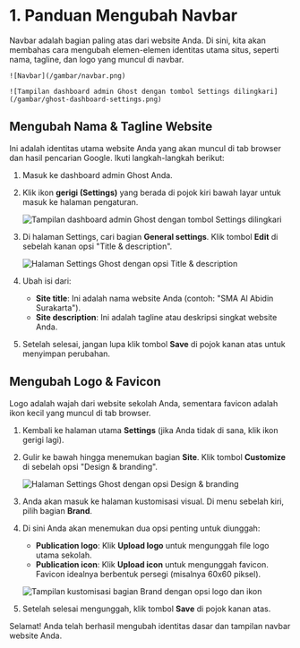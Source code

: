 # 1. Panduan Mengubah Navbar

Navbar adalah bagian paling atas dari website Anda. Di sini, kita akan membahas cara mengubah elemen-elemen identitas utama situs, seperti nama, tagline, dan logo yang muncul di navbar.

    ![Navbar](/gambar/navbar.png)

    ![Tampilan dashboard admin Ghost dengan tombol Settings dilingkari](/gambar/ghost-dashboard-settings.png)

## Mengubah Nama & Tagline Website

Ini adalah identitas utama website Anda yang akan muncul di tab browser dan hasil pencarian Google. Ikuti langkah-langkah berikut:

1.  Masuk ke dashboard admin Ghost Anda.
2.  Klik ikon **gerigi (Settings)** yang berada di pojok kiri bawah layar untuk masuk ke halaman pengaturan.

    ![Tampilan dashboard admin Ghost dengan tombol Settings dilingkari](/gambar/ghost-dashboard-settings.png)

3.  Di halaman Settings, cari bagian **General settings**. Klik tombol **Edit** di sebelah kanan opsi "Title & description".

    ![Halaman Settings Ghost dengan opsi Title & description](/gambar/ghost-settings-title.png)

4.  Ubah isi dari:
    * **Site title**: Ini adalah nama website Anda (contoh: "SMA Al Abidin Surakarta").
    * **Site description**: Ini adalah tagline atau deskripsi singkat website Anda.

5.  Setelah selesai, jangan lupa klik tombol **Save** di pojok kanan atas untuk menyimpan perubahan.

## Mengubah Logo & Favicon

Logo adalah wajah dari website sekolah Anda, sementara favicon adalah ikon kecil yang muncul di tab browser.

1.  Kembali ke halaman utama **Settings** (jika Anda tidak di sana, klik ikon gerigi lagi).
2.  Gulir ke bawah hingga menemukan bagian **Site**. Klik tombol **Customize** di sebelah opsi "Design & branding".

    ![Halaman Settings Ghost dengan opsi Design & branding](/gambar/ghost-settings-design.png)

3.  Anda akan masuk ke halaman kustomisasi visual. Di menu sebelah kiri, pilih bagian **Brand**.
4.  Di sini Anda akan menemukan dua opsi penting untuk diunggah:
    * **Publication logo**: Klik **Upload logo** untuk mengunggah file logo utama sekolah.
    * **Publication icon**: Klik **Upload icon** untuk mengunggah favicon. Favicon idealnya berbentuk persegi (misalnya 60x60 piksel).

    ![Tampilan kustomisasi bagian Brand dengan opsi logo dan ikon](/gambar/ghost-design-brand.png)

5.  Setelah selesai mengunggah, klik tombol **Save** di pojok kanan atas.

Selamat! Anda telah berhasil mengubah identitas dasar dan tampilan navbar website Anda.

